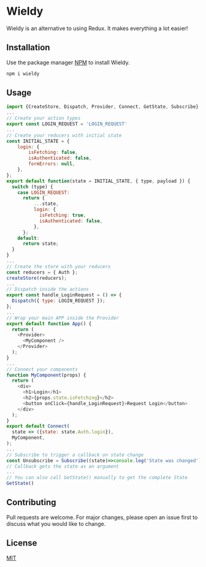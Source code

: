 # Wieldy

Wieldy is an alternative to using Redux.
It makes everything a lot easier!

## Installation

Use the package manager [NPM](https://www.npmjs.com/package/wieldy) to install Wieldy.

```bash
npm i wieldy
```

## Usage

```javascript
import {CreateStore, Dispatch, Provider, Connect, GetState, Subscribe} from 'wieldy';
...
// Create your action types
export const LOGIN_REQUEST = 'LOGIN_REQUEST'
...
// Create your reducers with initial state
const INITIAL_STATE = {
    login: {
        isFetching: false,
        isAuthenticated: false,
        formErrors: null,
    },
};
export default function(state = INITIAL_STATE, { type, payload }) {
  switch (type) {
    case LOGIN_REQUEST:
      return {
          ...state,
          login: {
            isFetching: true,
            isAuthenticated: false,
          },
      };
    default:
      return state;
  }
}
...
// Create the store with your reducers
const reducers = { Auth };
createStore(reducers);
...
// Dispatch inside the actions
export const handle_LoginRequest = () => {
  Dispatch({ type: LOGIN_REQUEST });
};
...
// Wrap your main APP inside the Provider
export default function App() {
  return (
    <Provider>
      <MyComponent />
    </Provider>
  );
}
...
// Connect your components
function MyComponent(props) {
  return (
    <div>
      <h1>Login</h1>
      <h2>{props.state.isFetching}</h2>
      <button onClick={handle_LoginRequest}>Request Login</button>
    </div>
  );
}
export default Connect(
  state => ({state: state.Auth.login}),
  MyComponent,
);
...
// Subscribe to trigger a callback on state change
const Unsubscribe = Subscribe((state)=>console.log('State was changed'))
// Callback gets the state as an argument
...
// You can also call GetState() manually to get the complete State
GetState()
```

## Contributing

Pull requests are welcome. For major changes, please open an issue first to discuss what you would like to change.

## License

[MIT](https://choosealicense.com/licenses/mit/)
